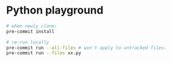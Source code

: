 # Python playground

```bash
# when newly clone:
pre-commit install

# re-run locally
pre-commit run --all-files # won't apply to untracked files.
pre-commit run --files xx.py
```
